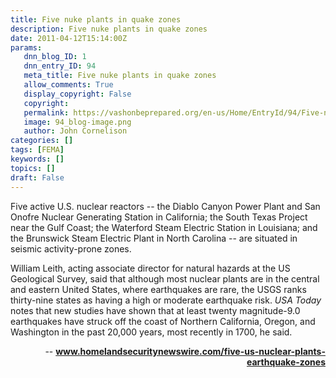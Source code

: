```yaml
---
title: Five nuke plants in quake zones
description: Five nuke plants in quake zones
date: 2011-04-12T15:14:00Z
params:
   dnn_blog_ID: 1
   dnn_entry_ID: 94
   meta_title: Five nuke plants in quake zones
   allow_comments: True
   display_copyright: False
   copyright: 
   permalink: https://vashonbeprepared.org/en-us/Home/EntryId/94/Five-nuke-plants-in-quake-zones
   image: 94_blog-image.png
   author: John Cornelison
categories: []
tags: [FEMA]
keywords: []
topics: []
draft: False
---
```


<p>Five active U.S. nuclear reactors -- the Diablo Canyon Power Plant and San Onofre Nuclear Generating Station in California; the South Texas Project near the Gulf Coast; the Waterford Steam Electric Station in Louisiana; and the Brunswick Steam Electric Plant in North Carolina -- are situated in seismic activity-prone zones.</p>
<p>William Leith, acting associate director for natural hazards at the US Geological Survey, said that although most nuclear plants are in the central and eastern United States, where earthquakes are rare, the USGS ranks thirty-nine states as having a high or moderate earthquake risk. <cite>USA Today</cite> notes that new studies have shown that at least twenty magnitude-9.0 earthquakes have struck off the coast of Northern California, Oregon, and Washington in the past 20,000 years, most recently in 1700, he said.</p>
<p align="right">-- <a href="http://www.homelandsecuritynewswire.com/five-us-nuclear-plants-earthquake-zones"><b>www.homelandsecuritynewswire.com/five-us-nuclear-plants-earthquake-zones</b></a></p>
